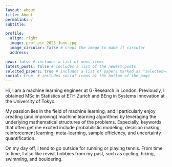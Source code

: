 ```yaml
---
layout: about
title: About
permalink: /
subtitle: 

profile:
  align: right
  image: prof_pic_2023_June.jpg
  image_circular: false # crops the image to make it circular
  address: 

news: false # includes a list of news items
latest_posts: false # includes a list of the newest posts
selected_papers: true # includes a list of papers marked as "selected={true}"
social: true  # includes social icons at the bottom of the page
---
```


Hi, I am a machine learning engineer at G-Research in London. Previously, I obtained MSc in Statistics at ETH Zurich and BEng in Systems Innovation at the University of Tokyo.

My passion lies in the field of machine learning, and I particularly enjoy creating (and improving) machine learning algorithms by leveraging the underlying mathematical structures of the problems. Especially, keywords that often get me excited include probabilistic modeling, decision making, reinforcement learning, meta-learning, sample efficiency, and uncertainty quantification.

On my day off, I tend to go outside for running or playing tennis. From time to time, I also like revisit hobbies from my past, such as cycling, hiking, swimming, and bouldering.
